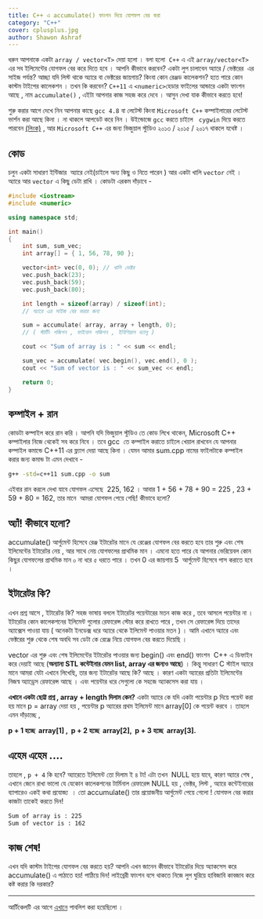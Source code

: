 ```yaml
---
title: C++ এ accumulate() ফাংশন দিয়ে যোগফল বের করা
category: "C++"
cover: cplusplus.jpg
author: Shawon Ashraf
---
```



ধরুন আপনাকে একটা `array / vector<T>` দেয়া হলো । বলা হলো  `C++` এ এই `array/vector<T>` এর সব ইলিমেন্টের যোগফল বের করে দিতে হবে । আপনি কীভাবে করবেন? একটা লুপ চালাবেন অ্যারে / ভেক্টরের  এর সাইজ পর্যন্ত? আচ্ছা যদি লিস্ট থাকে অ্যারে বা ভেক্টরের জায়গায়? কিংবা কোন রেঞ্জড কালেকশন? হতে পারে কোন কাস্টম টাইপের কালেকশন । তখন কি করবেন? `C++11` এ `<numeric>`হেডার ফাইলের আন্ডারে একটা ফাংশন আছে , নাম `accumulate()` , এইটা আপনার কাজ সহজ করে দেবে । আসুন দেখা যাক কীভাবে করতে হবে!


শুরু করার আগে দেখে নিন আপনার কাছে `gcc 4.8` বা লেটেস্ট কিংবা `Microsoft C++` কম্পাইলারের লেটেস্ট ভার্শন করা আছে কিনা । না থাকলে আপডেট করে নিন । উইন্ডোজে `gcc` করতে চাইলে   `cygwin` দিয়ে করতে পারবেন <a href="https://youtu.be/XjZQVHbu5E4" target="_blank">(লিংক)</a> , আর `Microsoft C++` এর জন্য ভিজুয়াল স্টুডিও ২০১৩ / ২০১৫ /  ২০১৭ থাকলে যথেষ্ট ।

## কোড

চলুন একটা সাধারণ ইন্টিজার  অ্যারে নেই(চাইলে অন্য কিছু ও নিতে পারেন ) আর একটা খালি `vector` নেই । অ্যারে আর `vector` এ কিছু ডেটা রাখি । কোডটা এরকম দাঁড়াবে -

```cpp
#include <iostream>
#include <numeric>

using namespace std;

int main()
{
    int sum, sum_vec;
    int array[] = { 1, 56, 78, 90 };

    vector<int> vec(0, 0); // খালি ভেক্টর
    vec.push_back(23);
    vec.push_back(59);
    vec.push_back(80);

    int length = sizeof(array) / sizeof(int);
    // অ্যারে এর সাইজ বের করার জন্য

    sum = accumulate( array, array + length, 0);
    // ( স্টার্টিং পজিশন , ফাইনাল পজিশন , ইনিশিয়াল ভ্যালু )

    cout << "Sum of array is : " << sum << endl;

    sum_vec = accumulate( vec.begin(), vec.end(), 0 );
    cout << "Sum of vector is : " << sum_vec << endl;

    return 0;
}
```

## কম্পাইল + রান
কোডটা কম্পাইল করে রান করি । আপনি যদি ভিজুয়াল স্টুডিও তে কোড লিখে থাকেন, Microsoft C++ কম্পাইলার নিজে থেকেই সব করে নিবে । তবে gcc  তে কম্পাইল করাতে চাইলে খেয়াল রাখবেন যে আপনার কম্পাইল কমান্ডে C++11 এর ফ্ল্যাগ দেয়া আছে কিনা । যেমন আমার sum.cpp নামের ফাইলটাকে কম্পাইল করার জন্য কমান্ড টা এমন দেখাবে -

```bash
g++ -std=c++11 sum.cpp -o sum
```

এইবার রান করলে দেখা যাবে যোগফল এসেছে  225, 162 । আবার 1 + 56 + 78 + 90 = 225 , 23 + 59 + 80 = 162, তার মানে  আমরা যোগফল পেয়ে গেছি! কীভাবে হলো?

## অ্যাঁ! কীভাবে হলো?
accumulate() আর্গুমেন্ট হিসেবে রেঞ্জ ইটারেটর মানে যে রেঞ্জের যোগফল বের করতে হবে তার শুরু এবং শেষ ইলিমেন্টের ইটারেটর নেয় , আর সাথে নেয় যোগফলের প্রাথমিক মান । এমনো হতে পারে যে আপনার ভেরিয়েবল কোন কিছুর যোগফলের প্রাথমিক মান ০ না ধরে ৫ ধরতে পারে । তখন 0 এর জায়গায় 5  আর্গুমেন্ট হিসেবে পাস করাতে হবে ।


## ইটারেটর কি?
এখন প্রশ্ন আসে , ইটারেটর কি? সহজ ভাষায় বললে ইটারেটর পয়েন্টারের মতন কাজ করে , তবে আসলে পয়েন্টার না । ইটারেটর কোন কালেকশনের ইলিমেন্ট গুলোর রেফারেন্স স্টোর করে রাখতে পারে , তখন সে রেফারেন্স দিয়ে তাদের অ্যাক্সেস পাওয়া যায় ( অনেকটা ইনডেক্স ধরে অ্যারে থেকে ইলিমেন্ট পাওয়ার মতন ) । আমি এখানে অ্যারে এবং ভেক্টরের শুরু থেকে শেষ অবধি সব ডেটা কে রেঞ্জে নিয়ে যোগফল বের করতে দিয়েছি ।

vector এর শুরু এবং শেষ ইলিমেন্টের ইটারেটর পাওয়ার জন্য begin() এবং end() ফাংশন  C++ এ ডিফাইন করে দেয়াই আছে (<strong>অন্যান্য STL কন্টেইনার যেমন list, array এর জন্যও আছে</strong>) । কিন্তু সাধারণ C স্টাইল অ্যারে মানে আমরা যেটা এখানে লিখেছি, তার জন্য ইটারেটর আছে কি? আছে । কারণ একটা অ্যারের প্রতিটা ইলিমেন্টের নিজস্ব অ্যাড্রেস রেফারেন্স আছে । এবং পয়েন্টার ধরে সেগুলো কে সহজে অ্যাকসেস করা যায় ।

<strong>এখানে একটা ছোট্ট প্রশ্ন , array + length দিলাম কেন?</strong> একটা অ্যারে কে যদি একটা পয়েন্টার p দিয়ে পয়েন্ট করা হয় মানে p = array দেয়া হয় , পয়েন্টার p অ্যারের প্রথম ইলিমেন্ট মানে array[0] কে পয়েন্ট করবে । তাহলে এমন দাঁড়াচ্ছে ,

<strong>p + 1 হচ্ছে  array[1] ,  p + 2 হচ্ছে  array[2],  p + 3 হচ্ছে  array[3].</strong>

## এহেম এহেম ....
তাহলে , `p + 4` কি হবে? অ্যারেতে ইলিমেন্ট তো দিলাম ই ৪ টা! এটা তখন  NULL হয়ে যাবে, কারণ অ্যারে শেষ , এখানে জেনে রাখা ভালো যে যেকোন কালেকশনের টার্মিনাল রেফারেন্স NULL হয় , ভেক্টর, লিস্ট , অ্যারে কন্টেইনারের ব্যাপারেও একই কথা প্রযোজ্য  । তো accumulate() তার প্রয়োজনীয় আর্গুমেন্ট পেয়ে গেলো ! যোগফল বের করার কাজটা তাকেই করতে দিন!

```bash
Sum of array is : 225
Sum of vector is : 162
```

## কাজ শেষ!
এখন যদি কাস্টম টাইপের যোগফল বের করতে হয়? আপনি এখন জানেন কীভাবে ইটারেটর দিয়ে অ্যাকসেস করে accumulate() এ পাঠাতে হয়! পাঠিয়ে দিন! লাইব্রেরী ফাংশন বসে থাকতে নিজে লুপ ঘুরিয়ে হাবিজাবি কাবজাব করে কষ্ট করার কি দরকার?

---
 আর্টিকেলটি এর  আগে [এখানে](https://rockash93.wordpress.com/2016/01/06/c-%E0%A6%8F-accumulate-%E0%A6%AB%E0%A6%BE%E0%A6%82%E0%A6%B6%E0%A6%A8-%E0%A6%A6%E0%A6%BF%E0%A7%9F%E0%A7%87-%E0%A6%AF%E0%A7%8B%E0%A6%97%E0%A6%AB%E0%A6%B2-%E0%A6%AC%E0%A7%87%E0%A6%B0-%E0%A6%95/)  পাবলিশ করা হয়েছিলো ।


